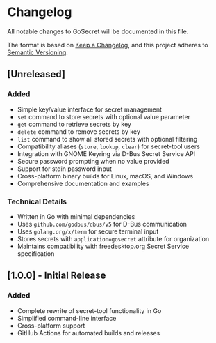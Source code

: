 # Changelog

All notable changes to GoSecret will be documented in this file.

The format is based on [Keep a Changelog](https://keepachangelog.com/en/1.0.0/),
and this project adheres to [Semantic Versioning](https://semver.org/spec/v2.0.0.html).

## [Unreleased]

### Added
- Simple key/value interface for secret management
- `set` command to store secrets with optional value parameter
- `get` command to retrieve secrets by key
- `delete` command to remove secrets by key
- `list` command to show all stored secrets with optional filtering
- Compatibility aliases (`store`, `lookup`, `clear`) for secret-tool users
- Integration with GNOME Keyring via D-Bus Secret Service API
- Secure password prompting when no value provided
- Support for stdin password input
- Cross-platform binary builds for Linux, macOS, and Windows
- Comprehensive documentation and examples

### Technical Details
- Written in Go with minimal dependencies
- Uses `github.com/godbus/dbus/v5` for D-Bus communication
- Uses `golang.org/x/term` for secure terminal input
- Stores secrets with `application=gosecret` attribute for organization
- Maintains compatibility with freedesktop.org Secret Service specification

## [1.0.0] - Initial Release

### Added
- Complete rewrite of secret-tool functionality in Go
- Simplified command-line interface
- Cross-platform support
- GitHub Actions for automated builds and releases
